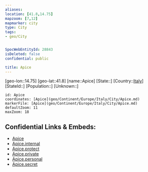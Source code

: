 ```yaml
---
aliases: 
location: [41.8,14.75]
mapzoom: [7,12] 
mapmarker: city 
type: City
tags:
- geo/City


SpocWebEntityId: 28843
isDeleted: false
confidential: public

title: Apice
---
```

[geo-lon::14.75]
[geo-lat::41.8]
[name::Apice]
[State::]
[Country::[Italy](geo/Continent/Europe/Italy.md)]
[StateId::]
[Population::]
[Unknown::]


```leaflet
id: Apice
coordinates: [Apice](geo/Continent/Europe/Italy/City/Apice.md)
markerFile: [Apice](geo/Continent/Europe/Italy/City/Apice.md)
defaultZoom: 11 
maxZoom: 18
```


## Confidential Links & Embeds: 
- [Apice](../../../../../../_public/geo/Continent/Europe/Italy/City/Apice.md) 
- [Apice.internal](../../../../../../_internal/geo/Continent/Europe/Italy/City/Apice.internal.md) 
- [Apice.protect](../../../../../../_protect/geo/Continent/Europe/Italy/City/Apice.protect.md) 
- [Apice.private](../../../../../../_private/geo/Continent/Europe/Italy/City/Apice.private.md) 
- [Apice.personal](../../../../../../_personal/geo/Continent/Europe/Italy/City/Apice.personal.md) 
- [Apice.secret](../../../../../../_secret/geo/Continent/Europe/Italy/City/Apice.secret.md) 
